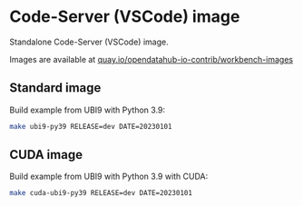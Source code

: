 # Code-Server (VSCode) image

Standalone Code-Server (VSCode) image.

Images are available at [quay.io/opendatahub-io-contrib/workbench-images](https://quay.io/opendatahub-io-contrib/workbench-images)

## Standard image

Build example from UBI9 with Python 3.9:

```bash
make ubi9-py39 RELEASE=dev DATE=20230101
```

## CUDA image

Build example from UBI9 with Python 3.9 with CUDA:

```bash
make cuda-ubi9-py39 RELEASE=dev DATE=20230101
```
